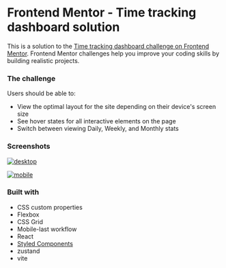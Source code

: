 # Frontend Mentor - Time tracking dashboard solution

This is a solution to the [Time tracking dashboard challenge on Frontend Mentor](https://www.frontendmentor.io/challenges/time-tracking-dashboard-UIQ7167Jw). Frontend Mentor challenges help you improve your coding skills by building realistic projects.

### The challenge

Users should be able to:

- View the optimal layout for the site depending on their device's screen size
- See hover states for all interactive elements on the page
- Switch between viewing Daily, Weekly, and Monthly stats

### Screenshots

[![desktop](https://i.postimg.cc/TyKpD0Gq/2024-12-24-14-42-27.png)](https://postimg.cc/TyKpD0Gq)

[![mobile](https://i.postimg.cc/QBvVk7dL/2024-12-24-14-42-42.png)](https://postimg.cc/QBvVk7dL)


### Built with

- CSS custom properties
- Flexbox
- CSS Grid
- Mobile-last workflow
- React
- [Styled Components](https://styled-components.com/)
- zustand
- vite
